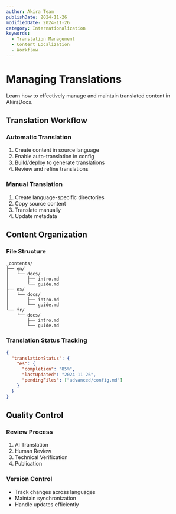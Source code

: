 ```yaml
---
author: Akira Team
publishDate: 2024-11-26
modifiedDate: 2024-11-26
category: Internationalization
keywords:
  - Translation Management
  - Content Localization
  - Workflow
---
```


# Managing Translations

Learn how to effectively manage and maintain translated content in AkiraDocs.

## Translation Workflow

### Automatic Translation
1. Create content in source language
2. Enable auto-translation in config
3. Build/deploy to generate translations
4. Review and refine translations

### Manual Translation
1. Create language-specific directories
2. Copy source content
3. Translate manually
4. Update metadata

## Content Organization

### File Structure
```
_contents/
├── en/
│   └── docs/
│       ├── intro.md
│       └── guide.md
├── es/
│   └── docs/
│       ├── intro.md
│       └── guide.md
└── fr/
    └── docs/
        ├── intro.md
        └── guide.md
```

### Translation Status Tracking
```json
{
  "translationStatus": {
    "es": {
      "completion": "85%",
      "lastUpdated": "2024-11-26",
      "pendingFiles": ["advanced/config.md"]
    }
  }
}
```

## Quality Control

### Review Process
1. AI Translation
2. Human Review
3. Technical Verification
4. Publication

### Version Control
- Track changes across languages
- Maintain synchronization
- Handle updates efficiently
